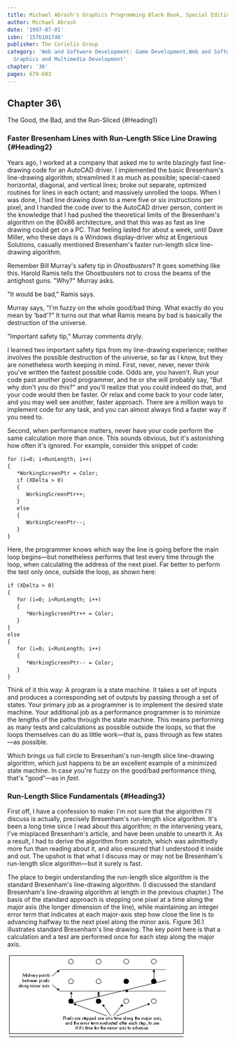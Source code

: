 ```yaml
---
title: Michael Abrash's Graphics Programming Black Book, Special Edition
author: Michael Abrash
date: '1997-07-01'
isbn: '1576101746'
publisher: The Coriolis Group
category: 'Web and Software Development: Game Development,Web and Software Development:
  Graphics and Multimedia Development'
chapter: '36'
pages: 679-683
---
```


## Chapter 36\
 The Good, the Bad, and the Run-Sliced {#Heading1}

### Faster Bresenham Lines with Run-Length Slice Line Drawing {#Heading2}

Years ago, I worked at a company that asked me to write blazingly fast
line-drawing code for an AutoCAD driver. I implemented the basic
Bresenham's line-drawing algorithm; streamlined it as much as possible;
special-cased horizontal, diagonal, and vertical lines; broke out
separate, optimized routines for lines in each octant; and massively
unrolled the loops. When I was done, I had line drawing down to a mere
five or six instructions per pixel, and I handed the code over to the
AutoCAD driver person, content in the knowledge that I had pushed the
theoretical limits of the Bresenham's algorithm on the 80x86
architecture, and that this was as fast as line drawing could get on a
PC. That feeling lasted for about a week, until Dave Miller, who these
days is a Windows display-driver whiz at Engenious Solutions, casually
mentioned Bresenham's faster run-length slice line-drawing algorithm.

Remember Bill Murray's safety tip in *Ghostbusters*? It goes something
like this. Harold Ramis tells the Ghostbusters not to cross the beams of
the antighost guns. "Why?" Murray asks.

"It would be bad," Ramis says.

Murray says, "I'm fuzzy on the whole good/bad thing. What exactly do you
mean by ‘bad'?" It turns out that what Ramis means by bad is basically
the destruction of the universe.

"Important safety tip," Murray comments dryly.

I learned two important safety tips from my line-drawing experience;
neither involves the possible destruction of the universe, so far as I
know, but they are nonetheless worth keeping in mind. First, never,
never, never think you've written the fastest possible code. Odds are,
you haven't. Run your code past another good programmer, and he or she
will probably say, "But why don't you do this?" and you'll realize that
you could indeed do that, and your code would then be faster. Or relax
and come back to your code later, and you may well see another, faster
approach. There are a million ways to implement code for any task, and
you can almost always find a faster way if you need to.

Second, when performance matters, never have your code perform the same
calculation more than once. This sounds obvious, but it's astonishing
how often it's ignored. For example, consider this snippet of code:

    for (i=0; i<RunLength; i++)
    {
       *WorkingScreenPtr = Color;
       if (XDelta > 0)
       {
          WorkingScreenPtr++;
       }
       else
       {
          WorkingScreenPtr--;
       }
    }

Here, the programmer knows which way the line is going before the main
loop begins—but nonetheless performs that test every time through the
loop, when calculating the address of the next pixel. Far better to
perform the test only once, outside the loop, as shown here:

    if (XDelta > 0)
    {
       for (i=0; i<RunLength; i++)
       {
          *WorkingScreenPtr++ = Color;
       }
    }
    else
    {
       for (i=0; i<RunLength; i++)
       {
          *WorkingScreenPtr-- = Color;
       }
    }

Think of it this way: A program is a state machine. It takes a set of
inputs and produces a corresponding set of outputs by passing through a
set of states. Your primary job as a programmer is to implement the
desired state machine. Your additional job as a performance programmer
is to minimize the lengths of the paths through the state machine. This
means performing as many tests and calculations as possible outside the
loops, so that the loops themselves can do as little work—that is, pass
through as few states—as possible.

Which brings us full circle to Bresenham's run-length slice line-drawing
algorithm, which just happens to be an excellent example of a minimized
state machine. In case you're fuzzy on the good/bad performance thing,
that's "good"—as in *fast*.

### Run-Length Slice Fundamentals {#Heading3}

First off, I have a confession to make: I'm not sure that the algorithm
I'll discuss is actually, precisely Bresenham's run-length slice
algorithm. It's been a long time since I read about this algorithm; in
the intervening years, I've misplaced Bresenham's article, and have been
unable to unearth it. As a result, I had to derive the algorithm from
scratch, which was admittedly more fun than reading about it, and also
ensured that I understood it inside and out. The upshot is that what I
discuss may or may not be Bresenham's run-length slice algorithm—but it
surely is fast.

The place to begin understanding the run-length slice algorithm is the
standard Bresenham's line-drawing algorithm. (I discussed the standard
Bresenham's line-drawing algorithm at length in the previous chapter.)
The basis of the standard approach is stepping one pixel at a time along
the major axis (the longer dimension of the line), while maintaining an
integer error term that indicates at each major-axis step how close the
line is to advancing halfway to the next pixel along the minor axis.
Figure 36.1 illustrates standard Bresenham's line drawing. The key point
here is that a calculation and a test are performed once for each step
along the major axis.

![**Figure 36.1**  *Standard Bresenham's line drawing.*](images/36-01.jpg)
